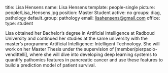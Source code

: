title: Lisa Hensens
name: Lisa Hensens
template: people-single
picture: people/Lisa_Hensens.jpg
position: Master Student
active: no
groups: diag, pathology
default_group: pathology
email: lisahensens@gmail.com
office: 
type: student

Lisa obtained her Bachelor’s degree in Artificial Intelligence at Radboud University and continued her studies at the same university with the master’s programme Artificial Intelligence: Intelligent Technology. She will work on her Master Thesis under the supervision of [member/pierpaolo-vendittelli], where she will dive into developing deep learning systems to quantify pathomics features in pancreatic cancer and use these features to build a prediction model of patient survival.
